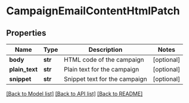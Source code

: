# CampaignEmailContentHtmlPatch

## Properties
Name | Type | Description | Notes
------------ | ------------- | ------------- | -------------
**body** | **str** | HTML code of the campaign | [optional] 
**plain_text** | **str** | Plain text for the campaign | [optional] 
**snippet** | **str** | Snippet text for the campaign | [optional] 

[[Back to Model list]](../README.md#documentation-for-models) [[Back to API list]](../README.md#documentation-for-api-endpoints) [[Back to README]](../README.md)


